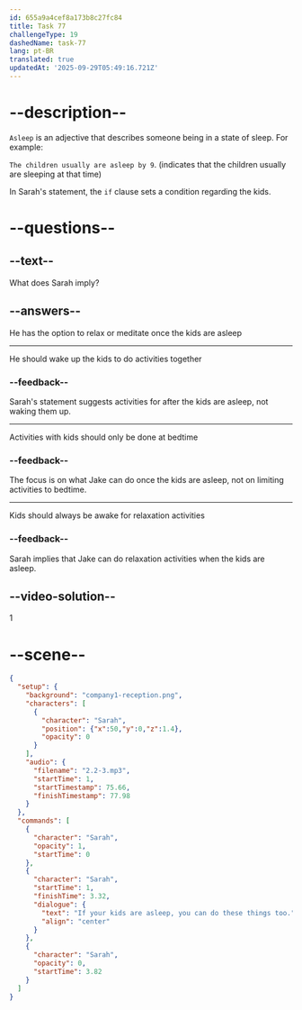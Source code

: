 ```yaml
---
id: 655a9a4cef8a173b8c27fc84
title: Task 77
challengeType: 19
dashedName: task-77
lang: pt-BR
translated: true
updatedAt: '2025-09-29T05:49:16.721Z'
---
```


<!-- (Audio) Sarah: If your kids are asleep, you can do these things too. -->

# --description--

`Asleep` is an adjective that describes someone being in a state of sleep. For example:

`The children usually are asleep by 9`. (indicates that the children usually are sleeping at that time)

In Sarah's statement, the `if` clause sets a condition regarding the kids.

# --questions--

## --text--

What does Sarah imply?

## --answers--

He has the option to relax or meditate once the kids are asleep

---

He should wake up the kids to do activities together

### --feedback--

Sarah's statement suggests activities for after the kids are asleep, not waking them up.

---

Activities with kids should only be done at bedtime

### --feedback--

The focus is on what Jake can do once the kids are asleep, not on limiting activities to bedtime.

---

Kids should always be awake for relaxation activities

### --feedback--

Sarah implies that Jake can do relaxation activities when the kids are asleep.

## --video-solution--

1

# --scene--

```json
{
  "setup": {
    "background": "company1-reception.png",
    "characters": [
      {
        "character": "Sarah",
        "position": {"x":50,"y":0,"z":1.4},
        "opacity": 0
      }
    ],
    "audio": {
      "filename": "2.2-3.mp3",
      "startTime": 1,
      "startTimestamp": 75.66,
      "finishTimestamp": 77.98
    }
  },
  "commands": [
    {
      "character": "Sarah",
      "opacity": 1,
      "startTime": 0
    },
    {
      "character": "Sarah",
      "startTime": 1,
      "finishTime": 3.32,
      "dialogue": {
        "text": "If your kids are asleep, you can do these things too.",
        "align": "center"
      }
    },
    {
      "character": "Sarah",
      "opacity": 0,
      "startTime": 3.82
    }
  ]
}
```
